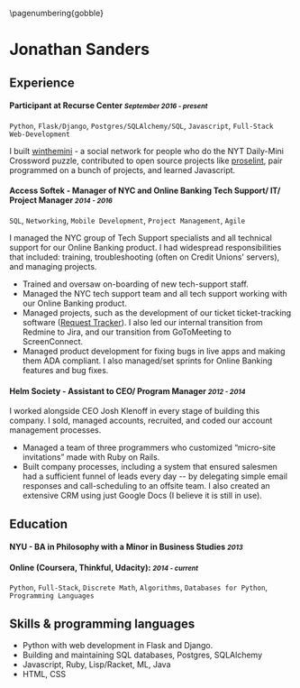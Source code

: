 \pagenumbering{gobble}

# Jonathan Sanders

## Experience


#### Participant at Recurse Center  <small>*September 2016 - present*</small>
`Python`, `Flask/Django`, `Postgres/SQLAlchemy/SQL`, `Javascript`, `Full-Stack Web-Development`

I built [winthemini](https://github.com/j10sanders/crossword) - a social network for people who do the NYT Daily-Mini Crossword puzzle, contributed to open source projects like [proselint](http://proselint.com/), pair programmed on a bunch of projects, and learned Javascript. 



#### Access Softek - Manager of NYC and Online Banking Tech Support/ IT/ Project Manager <small>*2014 - 2016*</small>

`SQL`, `Networking`, `Mobile Development`, `Project Management`, `Agile`

I managed the NYC group of Tech Support specialists and all technical support for our Online Banking product. I had widespread responsibilities that included: training, troubleshooting (often on Credit Unions' servers), and managing projects.

- Trained and oversaw on-boarding of new tech-support staff.
- Managed the NYC tech support team and all tech support working with our Online Banking product.
- Managed projects, such as the development of our ticket ticket-tracking software ([Request Tracker](https://bestpractical.com/request-tracker)).  I also led our internal transition from Redmine to Jira, and our transition from GoToMeeting to ScreenConnect.
- Managed product development for fixing bugs in live apps and making them ADA compliant.  I also managed/set sprints for Online Banking features and bug fixes.


#### Helm Society - Assistant to CEO/ Program Manager <small>*2012 - 2014*</small>


I worked alongside CEO Josh Klenoff in every stage of building this company.  I sold, managed accounts, recruited, and coded our account management processes.

- Managed a team of three programmers who customized “micro-site invitations” made with Ruby on Rails.
- Built company processes, including a system that ensured salesmen had a sufficient funnel of leads every day -- by delegating simple email responses and call-scheduling to an offsite team.  I also created an extensive CRM using just Google Docs (I believe it is still in use).



## Education

#### NYU - BA in Philosophy with a Minor in Business Studies  <small>*2013*</small>

#### Online (Coursera, Thinkful, Udacity): <small>*2014 - current*</small>
`Python`, `Full-Stack`, `Discrete Math`, `Algorithms`, `Databases for Python`, `Programming Languages`


## Skills & programming languages

- Python with web development in Flask and Django.
- Building and maintaining SQL databases, Postgres, SQLAlchemy
- Javascript, Ruby, Lisp/Racket, ML, Java
- HTML, CSS

